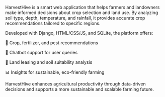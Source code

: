 HarvestHive is a smart web application that helps farmers and landowners make informed decisions about crop selection and land use. By analyzing soil type, depth, temperature, and rainfall, it provides accurate crop recommendations tailored to specific regions.

Developed with Django, HTML/CSS/JS, and SQLite, the platform offers:

🌱 Crop, fertilizer, and pest recommendations

🤖 Chatbot support for user queries

🧭 Land leasing and soil suitability analysis

📊 Insights for sustainable, eco-friendly farming

HarvestHive enhances agricultural productivity through data-driven decisions and supports a more sustainable and scalable farming future.

